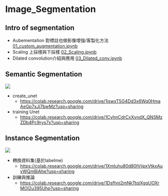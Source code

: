 # Image_Segmentation

## Intro of segmentation
- Aubementation 對標註也做影像增強/客製化方法 [01_custom_augmentation.ipynb](https://colab.research.google.com/drive/1_2T0IFvjgj6kUb6UCIPDe0uLYu1seTSq?usp=sharing)
- Scaling 上採樣與下採樣 [02_Scaling.ipynb](https://colab.research.google.com/drive/1wU7gQeKBfhrYSPKKh8KyQwzpoJwb3Jix?usp=sharing)
- Dilated convolution介紹與應用 [03_Dilated_conv.ipynb](https://colab.research.google.com/drive/13WQ_UJQSu1ePM3w_p1z6Gw53Ac_ZulId?usp=sharing)

## Semantic Segmentation
![](https://i.imgur.com/F7vDzoa.png)
- create_unet
  - https://colab.research.google.com/drive/1jswxT5G4Dd3x6Wq0HmaAeGp7xJj7bwMz?usp=sharing
- training Unet
  - https://colab.research.google.com/drive/1CyhnCdrCxXvndX_QNSMzZDb4Pc9rys7x?usp=sharing
## Instance Segmentation
![](https://i.imgur.com/vbmbcWS.png)
- 轉換資料集(基於labelme)
  - https://colab.research.google.com/drive/1XmIuhu80d80IVjipxVtkxAuvWQmBjAhe?usp=sharing
- 訓練與推論
  - https://colab.research.google.com/drive/1Dsfhnj2mNkTtqjXgqUOXrMOI2u395Uhp?usp=sharing

